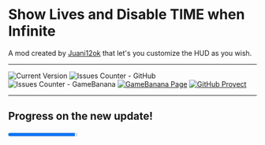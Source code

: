 # Show Lives and Disable TIME when Infinite
A mod created by [Juani12ok](https://gamebanana.com/members/2105843) that let's you customize the HUD as you wish.
***
![Current Version](https://img.shields.io/badge/Version-2.0-green)
![Issues Counter - GitHub](https://img.shields.io/github/issues/Juani12ok/time-n-hud?logo=GitHub&logoColor=FFFFFF)
![Issues Counter - GameBanana](https://img.shields.io/badge/issues-0%20open-00cf00?logo=GameBanana&logoColor=yellow)
[![GameBanana Page](https://img.shields.io/badge/Main%20Mod-Active-green?logo=GameBanana&logoColor=yellow)](https://gamebanana.com/mods/561987)
[![GitHub Proyect](https://img.shields.io/badge/proyect-Todo-000000?logo=github&logoColor=ffffff)](https://github.com/users/Juani12ok/projects/3)
***
## Progress on the new update!
<progress max="100" value="97"></progress>
